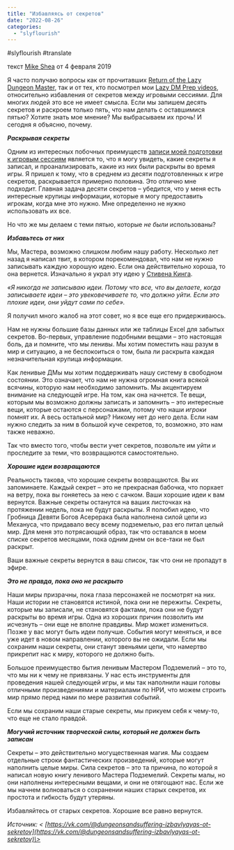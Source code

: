 ```yaml
---
title: "Избавляясь от секретов"
date: "2022-08-26"
categories: 
  - "slyflourish"
---
```


#slyflourish #translate

текст [Mike Shea](https://vk.com/away.php?to=http%3A%2F%2Fmikeshea.net%2FAbout_Mike_Shea.html&cc_key=) от 4 февраля 2019

Я часто получаю вопросы как от прочитавших [Return of the Lazy Dungeon Master](https://vk.com/away.php?to=http%3A%2F%2Fslyflourish.com%2Freturnofthelazydm%2F&cc_key=), так и от тех, кто посмотрел мои [Lazy DM Prep videos](https://vk.com/away.php?to=https%3A%2F%2Fwww.youtube.com%2Fplaylist%3Flist%3DPLb39x-29puaqbHmqvQufhsCVyFpZj3Ugn&cc_key=), относительно избавления от секретов между игровыми сессиями. Для многих людей это все не имеет смысла. Если мы запишем десять секретов и раскроем только пять, что нам делать с оставшимися пятью? Хотите знать мое мнение? Мы выбрасываем их прочь! И сегодня я объясню, почему.

**_Раскрывая секреты_**

Одним из интересных побочных преимуществ [записи моей подготовки к игровым сессиям](https://vk.com/away.php?to=https%3A%2F%2Fwww.youtube.com%2Fplaylist%3Flist%3DPLb39x-29puaqbHmqvQufhsCVyFpZj3Ugn&cc_key=) является то, что я могу увидеть, какие секреты я записал, и проанализировать, какие из них были раскрыты во время игры. Я пришел к тому, что в среднем из десяти подготовленных к игре секретов, раскрывается примерно половина. Это отлично мне подходит. Главная задача десяти секретов – убедится, что у меня есть интересные крупицы информации, которые я могу предоставить игрокам, когда мне это нужно. Мне определенно не нужно использовать их все.

Но что же мы делаем с теми пятью, которые _не были_ использованы?

**_Избавьтесь от них_**

Мы, Мастера, возможно слишком любим нашу работу. Несколько лет назад я написал твит, в котором порекомендовал, что нам не нужно записывать каждую хорошую идею. Если она действительно хороша, то она вернется. Изначально я украл эту идею у [Стивена Кинга](https://vk.com/away.php?to=https%3A%2F%2Fwww.theatlantic.com%2Fentertainment%2Farchive%2F2011%2F04%2Fstephen-king-on-the-creative-process-the-state-of-fiction-and-more%2F237023%2F&cc_key=).

_«Я никогда не записываю идеи. Потому что все, что вы делаете, когда записываете идеи – это увековечиваете то, что должно уйти. Если это плохие идеи, они уйдут сами по себе»._

Я получил много жалоб на этот совет, но я все еще его придерживаюсь.

Нам не нужны большие базы данных или же таблицы Excel для забытых секретов. Во-первых, управление подобными вещами – это настоящая боль, да и помните, что мы ленивы. Мы хотим поместить наш разум в мир и ситуацию, а не беспокоиться о том, была ли раскрыта каждая незначительная крупица информации.

Как ленивые ДМы мы хотим поддерживать нашу систему в свободном состоянии. Это означает, что нам не нужна огромная книга всякой всячины, которую нам необходимо запомнить. Мы акцентируем внимание на следующей игре. На том, как она начнется. Те вещи, которым мы возможно должны записать и запомнить – это интересные вещи, которые остаются с персонажами, потому что наши _игроки_ помнят их. А весь остальной мир? Никому нет до него дела. Если нам нужно следить за ним в большой куче секретов, то, возможно, это нам также неважно.

Так что вместо того, чтобы вести учет секретов, позвольте им уйти и проследите за теми, что возвращаются самостоятельно.

**_Хорошие идеи возвращаются_**

Реальность такова, что хорошие секреты возвращаются. Вы их запоминаете. Каждый секрет – это не прекрасная бабочка, что порхает на ветру, пока вы гоняетесь за нею с сачком. Ваши хорошие идеи к вам вернутся. Важные секреты останутся на ваших листочках на протяжении недель, пока не будут раскрыты. Я полюбил идею, что Гробница Девяти Богов Асерерака была наполнена силой цепи из Механуса, что придавало весу всему подземелью, раз его питал целый мир. Для меня это потрясающий образ, так что оставался в моем списке секретов месяцами, пока одним днем он все-таки не был раскрыт.

Ваши важные секреты вернутся в ваш список, так что они не пропадут в эфире.

**_Это не правда, пока оно не раскрыто_**

Наши миры призрачны, пока глаза персонажей не посмотрят на них. Наши истории не становятся истиной, пока они не пережиты. Секреты, которые мы записали, не становятся фактами, пока они не будут раскрыты во время игры. Одна из хороших причин позволить им исчезнуть – они еще не вполне правдивы. Мир может измениться. Позже у вас могут быть идеи получше. События могут меняться, и все уже идет в новом направлении, которого вы не ожидали. Если мы сохраним наши секреты, они станут звеньями цепи, что намертво прикрепит нас к миру, которого не должно быть.

Большое преимущество бытия ленивым Мастером Подземелий – это то, что мы ни к чему не привязаны. У нас есть инструменты для проведения нашей следующей игры, и мы так наполнили наши головы отличными произведениями и материалами по НРИ, что можем строить мир прямо перед нами по мере развития событий.

Если мы сохраним наши старые секреты, мы прикуем себя к чему-то, что еще не стало правдой.

**_Могучий источник творческой силы, который не должен быть записан_**

Секреты – это действительно могущественная магия. Мы создаем отдельные строки фантастических произведений, которые могут наполнить целые миры. Сила секретов – это та причина, по которой я написал новую книгу ленивого Мастера Подземелий. Секреты малы, но они наполнены интересными вещами, и они не отягощают нас. Если же мы начнем волноваться о сохранении наших старых секретов, их простота и гибкость будут утеряны.

Избавляйтесь от старых секретов. Хорошие все равно вернутся.

_Источник: < [https://vk.com/@dungeonsandsuffering-izbavlyayas-ot-sekretov](https://vk.com/@dungeonsandsuffering-izbavlyayas-ot-sekretov)\>_
